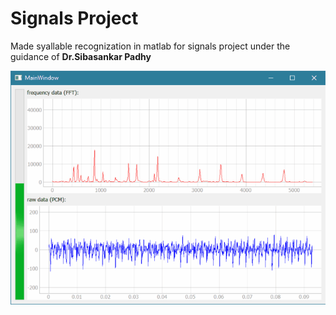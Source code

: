# Signals Project 
Made syallable recognization in matlab for signals project under the guidance of **Dr.Sibasankar Padhy**

![demo](demo.gif)
